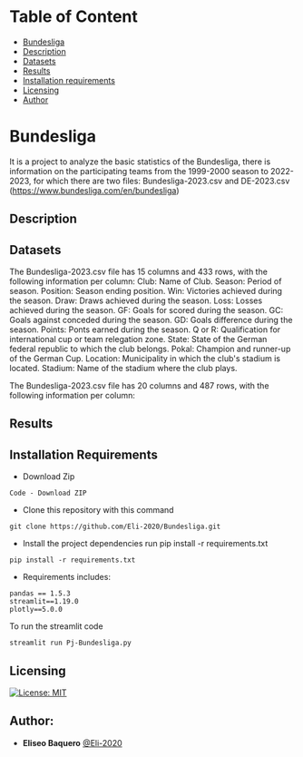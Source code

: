 Table of Content
=====================
*  [Bundesliga](#Bundesliga)
  * [Description](#Description)
  * [Datasets](#Datasets)
  * [Results](#Results)
  * [Installation requirements](#Installation-requirements)
  * [Licensing](#Licensing)
  * [Author](#Author)
    
# Bundesliga
It is a project to analyze the basic statistics of the Bundesliga, there is information on the participating teams from the 1999-2000 season to 2022-2023, for which there are two files: Bundesliga-2023.csv and DE-2023.csv (https://www.bundesliga.com/en/bundesliga)

## Description 


## Datasets
The Bundesliga-2023.csv file has 15 columns and 433 rows, with the following information per column:
Club: Name of Club.
Season: Period of season.
Position: Season ending position.
Win: Victories achieved during the season.
Draw: Draws achieved during the season.
Loss: Losses achieved during the season.
GF: Goals for scored during the season.
GC: Goals against conceded during the season.
GD: Goals difference during the season.
Points: Ponts earned during the season.
Q or R: Qualification for international cup or team relegation zone.
State: State of the German federal republic to which the club belongs.
Pokal: Champion and runner-up of the German Cup.
Location: Municipality in which the club's stadium is located.
Stadium: Name of the stadium where the club plays.

The Bundesliga-2023.csv file has 20 columns and 487 rows, with the following information per column:

## Results

## Installation Requirements
- Download Zip
```
Code - Download ZIP
```

- Clone this repository with this command
```
git clone https://github.com/Eli-2020/Bundesliga.git
```
- Install the project dependencies run pip install -r requirements.txt
```
pip install -r requirements.txt
```
- Requirements includes:
```
pandas == 1.5.3
streamlit==1.19.0
plotly==5.0.0
```
To run the streamlit code
```
streamlit run Pj-Bundesliga.py
```
## Licensing
[![License: MIT](https://img.shields.io/badge/License-MIT-yellow.svg)](https://opensource.org/licenses/MIT)

## Author:
* **Eliseo Baquero** [@Eli-2020](https://github.com/Eli-2020)
